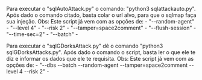 Para executar o "sqlAutoAttack.py" o comando: "python3 sqlattackauto.py". Após dado o comando citado, basta colar o url alvo, para que o sqlmap faça sua injeção.
Obs: Este script já vem com as opções de: - "--random-agent" - "--level 4" - "--risk 2" - "--tamper=space2comment" - "--flush-session" - "--time-sec=2" - "--batch" -

Para executar o "sqlGDorksAttack.py" dê o comando "python3 sqlGDorksAttacks.py". Após dado o comando o script, basta ler o que ele te diz e informar os dados que ele te requisita.
Obs: Este script já vem com as opções de: - "--dbs --batch --random-agent --tamper=space2comment --level 4 --risk 2" -
